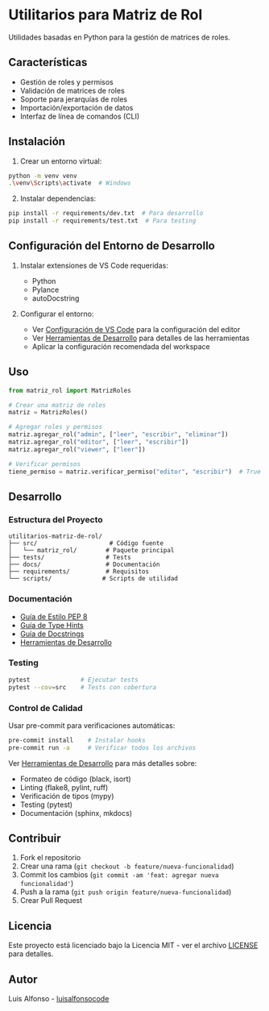 # Utilitarios para Matriz de Rol

Utilidades basadas en Python para la gestión de matrices de roles.

## Características

- Gestión de roles y permisos
- Validación de matrices de roles
- Soporte para jerarquías de roles
- Importación/exportación de datos
- Interfaz de línea de comandos (CLI)

## Instalación

1. Crear un entorno virtual:
```bash
python -m venv venv
.\venv\Scripts\activate  # Windows
```

2. Instalar dependencias:
```bash
pip install -r requirements/dev.txt  # Para desarrollo
pip install -r requirements/test.txt  # Para testing
```

## Configuración del Entorno de Desarrollo

1. Instalar extensiones de VS Code requeridas:
   - Python
   - Pylance
   - autoDocstring

2. Configurar el entorno:
   - Ver [Configuración de VS Code](docs/VSCODE_CONFIG.md) para la configuración del editor
   - Ver [Herramientas de Desarrollo](docs/DEVELOPMENT_TOOLS.md) para detalles de las herramientas
   - Aplicar la configuración recomendada del workspace

## Uso

```python
from matriz_rol import MatrizRoles

# Crear una matriz de roles
matriz = MatrizRoles()

# Agregar roles y permisos
matriz.agregar_rol("admin", ["leer", "escribir", "eliminar"])
matriz.agregar_rol("editor", ["leer", "escribir"])
matriz.agregar_rol("viewer", ["leer"])

# Verificar permisos
tiene_permiso = matriz.verificar_permiso("editor", "escribir")  # True
```

## Desarrollo

### Estructura del Proyecto
```
utilitarios-matriz-de-rol/
├── src/                    # Código fuente
│   └── matriz_rol/        # Paquete principal
├── tests/                 # Tests
├── docs/                  # Documentación
├── requirements/          # Requisitos
└── scripts/              # Scripts de utilidad
```

### Documentación

- [Guía de Estilo PEP 8](docs/PEP8_GUIDE.md)
- [Guía de Type Hints](docs/TYPE_HINTS.md)
- [Guía de Docstrings](docs/DOCSTRINGS_GUIDE.md)
- [Herramientas de Desarrollo](docs/DEVELOPMENT_TOOLS.md)

### Testing
```bash
pytest              # Ejecutar tests
pytest --cov=src    # Tests con cobertura
```

### Control de Calidad

Usar pre-commit para verificaciones automáticas:
```bash
pre-commit install    # Instalar hooks
pre-commit run -a     # Verificar todos los archivos
```

Ver [Herramientas de Desarrollo](docs/DEVELOPMENT_TOOLS.md) para más detalles sobre:
- Formateo de código (black, isort)
- Linting (flake8, pylint, ruff)
- Verificación de tipos (mypy)
- Testing (pytest)
- Documentación (sphinx, mkdocs)

## Contribuir

1. Fork el repositorio
2. Crear una rama (`git checkout -b feature/nueva-funcionalidad`)
3. Commit los cambios (`git commit -am 'feat: agregar nueva funcionalidad'`)
4. Push a la rama (`git push origin feature/nueva-funcionalidad`)
5. Crear Pull Request

## Licencia

Este proyecto está licenciado bajo la Licencia MIT - ver el archivo [LICENSE](LICENSE) para detalles.

## Autor

Luis Alfonso - [luisalfonsocode](https://github.com/luisalfonsocode)
